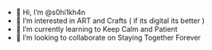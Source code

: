 - 👋 Hi, I’m @s0hi1kh4n
- 👀 I’m interested in ART and Crafts ( if its digital its better )
- 🌱 I’m currently learning to Keep Calm and Patient
- 💞️ I’m looking to collaborate on Staying Together Forever

<!---
s0hi1kh4n/s0hi1kh4n is a ✨ special ✨ repository because its `README.md` (this file) appears on your GitHub profile.
You can click the Preview link to take a look at your changes.
--->

